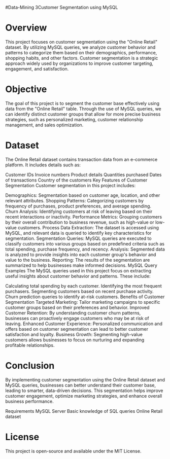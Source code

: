 
#Data-Mining
3Customer Segmentation using MySQL
# Overview
This project focuses on customer segmentation using the "Online Retail" dataset. By utilizing MySQL queries, we analyze customer behavior and patterns to categorize them based on their demographics, performance, shopping habits, and other factors. Customer segmentation is a strategic approach widely used by organizations to improve customer targeting, engagement, and satisfaction.

# Objective
The goal of this project is to segment the customer base effectively using data from the "Online Retail" table. Through the use of MySQL queries, we can identify distinct customer groups that allow for more precise business strategies, such as personalized marketing, customer relationship management, and sales optimization.

# Dataset
The Online Retail dataset contains transaction data from an e-commerce platform. It includes details such as:

Customer IDs Invoice numbers Product details Quantities purchased Dates of transactions Country of the customers Key Features of Customer Segmentation Customer segmentation in this project includes:

Demographics: Segmentation based on customer age, location, and other relevant attributes. Shopping Patterns: Categorizing customers by frequency of purchases, product preferences, and average spending. Churn Analysis: Identifying customers at risk of leaving based on their recent interactions or inactivity. Performance Metrics: Grouping customers by their overall contribution to business revenue, such as high-value or low-value customers. Process Data Extraction: The dataset is accessed using MySQL, and relevant data is queried to identify key characteristics for segmentation. Segmentation Queries: MySQL queries are executed to classify customers into various groups based on predefined criteria such as total spending, purchase frequency, and recency. Analysis: Segmented data is analyzed to provide insights into each customer group's behavior and value to the business. Reporting: The results of the segmentation are summarized to help businesses make informed decisions. MySQL Query Examples The MySQL queries used in this project focus on extracting useful insights about customer behavior and patterns. These include:

Calculating total spending by each customer. Identifying the most frequent purchasers. Segmenting customers based on recent purchase activity. Churn prediction queries to identify at-risk customers. Benefits of Customer Segmentation Targeted Marketing: Tailor marketing campaigns to specific customer groups based on their preferences and behavior. Improved Customer Retention: By understanding customer churn patterns, businesses can proactively engage customers who may be at risk of leaving. Enhanced Customer Experience: Personalized communication and offers based on customer segmentation can lead to better customer satisfaction and loyalty. Business Growth: Segmenting high-value customers allows businesses to focus on nurturing and expanding profitable relationships.

# Conclusion
By implementing customer segmentation using the Online Retail dataset and MySQL queries, businesses can better understand their customer base, leading to smarter, data-driven decisions. This segmentation helps improve customer engagement, optimize marketing strategies, and enhance overall business performance.

Requirements MySQL Server Basic knowledge of SQL queries Online Retail dataset

# License
This project is open-source and available under the MIT License.

 
